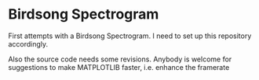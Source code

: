 # Birdsong Spectrogram

First attempts with a Birdsong Spectrogram. I need to set up this repository accordingly.

Also the source code needs some revisions. Anybody is welcome for suggestions to make MATPLOTLIB faster, i.e. enhance the framerate
